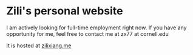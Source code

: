 # Zili's personal website
I am actively looking for full-time employment right now. If you have any opportunity for me, feel free to contact me at zx77 at cornell.edu


It is hosted at [zilixiang.me](http://zilixiang.me)
